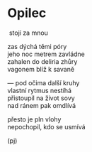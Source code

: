 Opilec  
======  

&nbsp;stojí za mnou

zas dýchá těmi póry  
jeho noc metrem zavládne  
zahalen do deliria zhůry  
vagonem blíž k savaně  
 
— pod očima další kruhy  
vlastní rytmus nestíhá  
přistoupil na život sovy  
nad ránem pak omdlívá  

přesto je pln vlohy  
nepochopil, kdo se usmívá  

(pj)  
  
